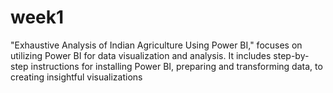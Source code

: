 # week1
"Exhaustive Analysis of Indian Agriculture Using Power BI," focuses on utilizing Power BI for data visualization and analysis.  It includes step-by-step instructions for installing Power BI, preparing and transforming data, to creating insightful visualizations
